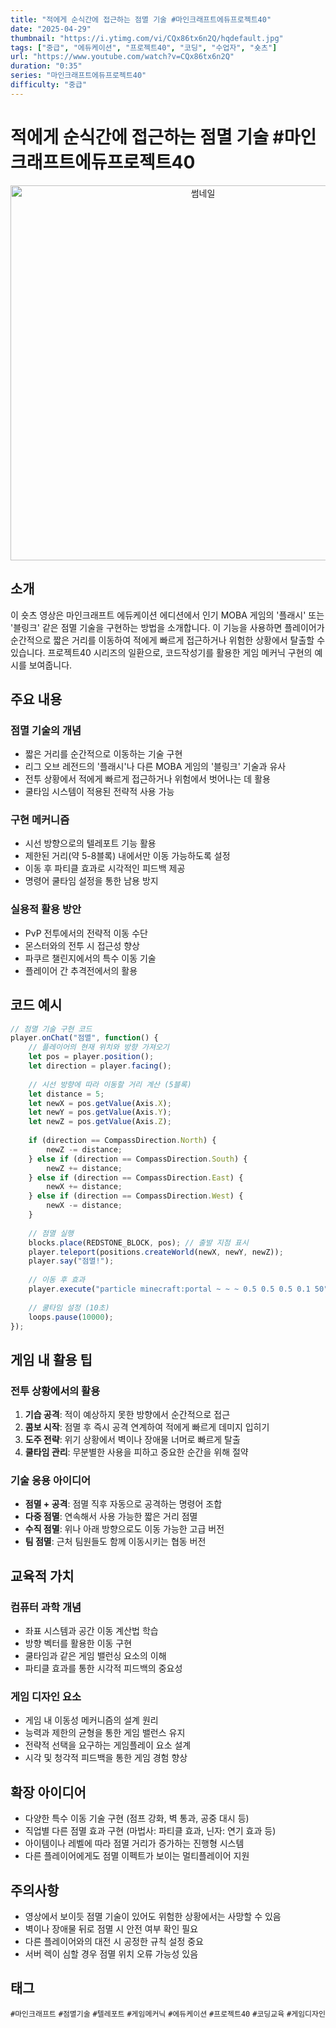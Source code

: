 ```yaml
--- 
title: "적에게 순식간에 접근하는 점멸 기술 #마인크래프트에듀프로젝트40"
date: "2025-04-29"
thumbnail: "https://i.ytimg.com/vi/CQx86tx6n2Q/hqdefault.jpg"
tags: ["중급", "에듀케이션", "프로젝트40", "코딩", "수업자", "숏츠"]
url: "https://www.youtube.com/watch?v=CQx86tx6n2Q"
duration: "0:35"
series: "마인크래프트에듀프로젝트40"
difficulty: "중급" 
--- 
```


# 적에게 순식간에 접근하는 점멸 기술 #마인크래프트에듀프로젝트40

<div align="center">
<img src="https://i.ytimg.com/vi/CQx86tx6n2Q/hqdefault.jpg" alt="썸네일" width="600"/>
</div>

## 소개
이 숏츠 영상은 마인크래프트 에듀케이션 에디션에서 인기 MOBA 게임의 '플래시' 또는 '블링크' 같은 점멸 기술을 구현하는 방법을 소개합니다. 이 기능을 사용하면 플레이어가 순간적으로 짧은 거리를 이동하여 적에게 빠르게 접근하거나 위험한 상황에서 탈출할 수 있습니다. 프로젝트40 시리즈의 일환으로, 코드작성기를 활용한 게임 메커닉 구현의 예시를 보여줍니다.

## 주요 내용

### 점멸 기술의 개념
- 짧은 거리를 순간적으로 이동하는 기술 구현
- 리그 오브 레전드의 '플래시'나 다른 MOBA 게임의 '블링크' 기술과 유사
- 전투 상황에서 적에게 빠르게 접근하거나 위험에서 벗어나는 데 활용
- 쿨타임 시스템이 적용된 전략적 사용 가능

### 구현 메커니즘
- 시선 방향으로의 텔레포트 기능 활용
- 제한된 거리(약 5-8블록) 내에서만 이동 가능하도록 설정
- 이동 후 파티클 효과로 시각적인 피드백 제공
- 명령어 쿨타임 설정을 통한 남용 방지

### 실용적 활용 방안
- PvP 전투에서의 전략적 이동 수단
- 몬스터와의 전투 시 접근성 향상
- 파쿠르 챌린지에서의 특수 이동 기술
- 플레이어 간 추격전에서의 활용

## 코드 예시

```javascript
// 점멸 기술 구현 코드
player.onChat("점멸", function() {
    // 플레이어의 현재 위치와 방향 가져오기
    let pos = player.position();
    let direction = player.facing();
    
    // 시선 방향에 따라 이동할 거리 계산 (5블록)
    let distance = 5;
    let newX = pos.getValue(Axis.X);
    let newY = pos.getValue(Axis.Y);
    let newZ = pos.getValue(Axis.Z);
    
    if (direction == CompassDirection.North) {
        newZ -= distance;
    } else if (direction == CompassDirection.South) {
        newZ += distance;
    } else if (direction == CompassDirection.East) {
        newX += distance;
    } else if (direction == CompassDirection.West) {
        newX -= distance;
    }
    
    // 점멸 실행
    blocks.place(REDSTONE_BLOCK, pos); // 출발 지점 표시
    player.teleport(positions.createWorld(newX, newY, newZ));
    player.say("점멸!");
    
    // 이동 후 효과
    player.execute("particle minecraft:portal ~ ~ ~ 0.5 0.5 0.5 0.1 50");
    
    // 쿨타임 설정 (10초)
    loops.pause(10000);
});
```

## 게임 내 활용 팁

### 전투 상황에서의 활용
1. **기습 공격**: 적이 예상하지 못한 방향에서 순간적으로 접근
2. **콤보 시작**: 점멸 후 즉시 공격 연계하여 적에게 빠르게 데미지 입히기
3. **도주 전략**: 위기 상황에서 벽이나 장애물 너머로 빠르게 탈출
4. **쿨타임 관리**: 무분별한 사용을 피하고 중요한 순간을 위해 절약

### 기술 응용 아이디어
- **점멸 + 공격**: 점멸 직후 자동으로 공격하는 명령어 조합
- **다중 점멸**: 연속해서 사용 가능한 짧은 거리 점멸
- **수직 점멸**: 위나 아래 방향으로도 이동 가능한 고급 버전
- **팀 점멸**: 근처 팀원들도 함께 이동시키는 협동 버전

## 교육적 가치

### 컴퓨터 과학 개념
- 좌표 시스템과 공간 이동 계산법 학습
- 방향 벡터를 활용한 이동 구현
- 쿨타임과 같은 게임 밸런싱 요소의 이해
- 파티클 효과를 통한 시각적 피드백의 중요성

### 게임 디자인 요소
- 게임 내 이동성 메커니즘의 설계 원리
- 능력과 제한의 균형을 통한 게임 밸런스 유지
- 전략적 선택을 요구하는 게임플레이 요소 설계
- 시각 및 청각적 피드백을 통한 게임 경험 향상

## 확장 아이디어
- 다양한 특수 이동 기술 구현 (점프 강화, 벽 통과, 공중 대시 등)
- 직업별 다른 점멸 효과 구현 (마법사: 파티클 효과, 닌자: 연기 효과 등)
- 아이템이나 레벨에 따라 점멸 거리가 증가하는 진행형 시스템
- 다른 플레이어에게도 점멸 이펙트가 보이는 멀티플레이어 지원

## 주의사항
- 영상에서 보이듯 점멸 기술이 있어도 위험한 상황에서는 사망할 수 있음
- 벽이나 장애물 뒤로 점멸 시 안전 여부 확인 필요
- 다른 플레이어와의 대전 시 공정한 규칙 설정 중요
- 서버 렉이 심할 경우 점멸 위치 오류 가능성 있음

## 태그
`#마인크래프트` `#점멸기술` `#텔레포트` `#게임메커닉` `#에듀케이션` `#프로젝트40` `#코딩교육` `#게임디자인`
